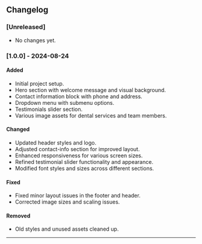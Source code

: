 
## Changelog

### [Unreleased]

- No changes yet.

### [1.0.0] - 2024-08-24

#### Added

- Initial project setup.
- Hero section with welcome message and visual background.
- Contact information block with phone and address.
- Dropdown menu with submenu options.
- Testimonials slider section.
- Various image assets for dental services and team members.

#### Changed

- Updated header styles and logo.
- Adjusted contact-info section for improved layout.
- Enhanced responsiveness for various screen sizes.
- Refined testimonial slider functionality and appearance.
- Modified font styles and sizes across different sections.

#### Fixed

- Fixed minor layout issues in the footer and header.
- Corrected image sizes and scaling issues.

#### Removed

- Old styles and unused assets cleaned up.

---

